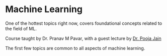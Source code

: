 # Machine Learning

One of the hottest topics right now, covers foundational concepts related to the field of ML.

Course taught by Dr. Pranav M Pavar, with a guest lecture by [Dr. Pooja Jain](mailto:poojajain@iiitn.ac.in)

The first few topics are common to all aspects of machine learning.
